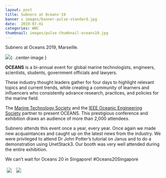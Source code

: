 ```yaml
---
layout: post
title: Subnero at Oceans'19
banner : images/banner-pulse-standard.jpg
date:  2019-07-01
categories: WNC
thumbnail: images/pulse-thumbnail-oceans19.jpg
---
```


Subnero at Oceans 2019, Marseille.

![]({{site.baseurl}}/images/pulse-oceans19-1.jpg){: .center-image  }

<b>OCEANS</b> is a bi-annual event for global marine technologists, engineers, scientists, students, government officials and lawyers.

These industry thought leaders gather for four days to highlight relevant topics and current trends, while creating a community of learners and influencers who consistently advance research, practices, and policies for the marine field.

The [Marine Technology Society](https://www.mtsociety.org/) and the [IEEE Oceanic Engineering Society](http://ieeeoes.org/) partner to present OCEANS. This prestigious conference and exhibition draws an audience of more than 2,000 attendees.

Subnero attends this event once a year, every year. Once again we made new acquaintances and caught up on the latest news from the industry. We were privileged to attend Dr John Potter’s tutorial on Janus and to do a demonstration using UnetStack3. Our booth was very well attended during the entire exhibition.

We can’t wait for Oceans 20 in Singapore! #Oceans20Singapore

<div>
    <img src="{{site.baseurl}}/images/pulse-oceans19-2.jpg" style="margin:5px">
    <img src="{{site.baseurl}}/images/pulse-oceans19-3.jpg" style="margin:5px">
</div>
<div class="spacing"></div>
